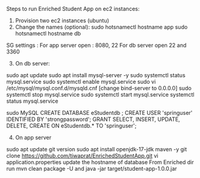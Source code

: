 Steps to run Enriched Student App on ec2 instances: 

1. Provision two ec2 instances (ubuntu) 
2. Change the names (optional): 
sudo hotsnamectl hostname app 
sudo hotsnamectl hostname db 

SG settings : For app server open : 8080, 22 For db server open 22 and 3360 

3. On db server: 

sudo apt update 
sudo apt install mysql-server  -y
sudo systemctl status mysql.service 
sudo systemctl enable mysql.service
sudo vi /etc/mysql/mysql.conf.d/mysqld.cnf  [change bind-server to 0.0.0.0]
sudo systemctl stop mysql.service 
sudo systemctl start mysql.service 
systemctl status mysql.service 

sudo MySQL 
CREATE DATABASE eStudentdb ; 
CREATE USER 'springuser' IDENTIFIED BY 'strongpassword';
GRANT SELECT, INSERT, UPDATE, DELETE, CREATE ON eStudentdb.* TO 'springuser';

4. On app server 

sudo  apt update
git version
sudo apt install openjdk-17-jdk maven -y
git clone https://github.com/tiwaprat/EnrichedStudentApp.git
vi application.properties   update the hostname of database
From Enriched dir run  mvn clean package -U and java -jar target/student-app-1.0.0.jar
 





